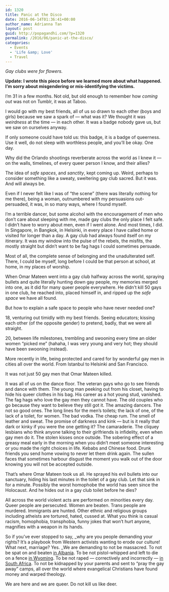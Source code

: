 ```yaml
---
id: 1320
title: Panic at the Disco
date: 2016-06-14T01:36:41+00:00
author_name: Adrianna Tan
layout: post
guid: http://popagandhi.com/?p=1320
permalink: /2016/06/panic-at-the-disco/
categories:
  - Events
  - 'Life &amp; Love'
  - Travel
---
```

_Gay clubs were for flowers.&nbsp;_

**Update: I wrote this piece before we learned more about what happened. I&#8217;m sorry about misgendering or mis-identifying the victims.**

I&#8217;m 31 in a few months. Not old, but old enough to remember how _coming out_ was not on Tumblr, it was at Taboo.&nbsp;

I would go with my best friends, all of us so drawn to each other (boys and girls) because we saw a spark of — what was it? We thought it was _weirdness_&nbsp;at the time — in each other. It was a badge nobody gave us, but we saw on ourselves anyway.&nbsp;

If only someone could have told us: this badge, it is a badge of queerness. Use it well, do not sleep with worthless people, and you&#8217;ll be okay. One day.&nbsp;

Why did the Orlando shootings reverberate across the world as I knew it — on the walls, timelines, of every queer person I know, and their allies?

The idea of _safe spaces_, and _sanctity_, kept coming up. Weird, perhaps to consider something like a sweaty, sweltering gay club sacred. But it was. And will always be.&nbsp;

Even if I never felt like I was of &#8220;the scene&#8221; (there was literally nothing for me there), being a woman, outnumbered with my persuasions out-persuaded, it was, in so many ways, where I found myself.&nbsp;

I&#8217;m a terrible dancer, but some alcohol with the encouragement of men who don&#8217;t care about sleeping with me, made gay clubs the only place I felt safe. I didn&#8217;t have to worry about men, even if I went alone. And most times, I did. In Singapore, in Bangkok, in Helsinki, in every place I have called home or visited for longer than a day. A gay club had always found itself on my itinerary. It was my window into the pulse of the rebels, the misfits, the mostly straight but didn&#8217;t want to be fag hags I could sometimes persuade.

Most of all, the complete sense of belonging and the unadulterated self. There, I could be myself, long before I could be that person at school, at home, in my places of worship.&nbsp;

When Omar Mateen went into a gay club halfway across the world, spraying bullets and quite literally hunting down gay people, my memories merged into one, as it did for many queer people everywhere. He didn&#8217;t kill 50 gays in one club, he reached into, placed himself in, and ripped up the _safe space_ we have all found.&nbsp;

But how to explain a safe space to people who have never needed one?

18, venturing out timidly with my best friends. Seeing educators; kissing each other (of the opposite gender) to pretend, badly, that we were all straight.&nbsp;

20, between life milestones, trembling and swooning every time an older women &#8220;picked me&#8221; (hahaha, I was very young and very hot; they should have been swooning instead).

More recently in life, being protected and cared for by wonderful gay men in cities all over the world. From Istanbul to Helsinki and San Francisco.&nbsp;

It was not just 50 gay men that Omar Mateen killed.&nbsp;

It was all of us on the dance floor. The veteran gays who go to see friends and dance with them. The young man peeking out from his closet, having to hide his queer clothes in his bag. His career as a hot young stud, vanished. The fag hags who love the gay men they cannot have. The old couples who go because they want to believe they still got it. The amazing dancers. The not so good ones. The long lines for the men&#8217;s toilets; the lack of one, of the lack of a toilet, for women. The bad vodka. The cheap rum. The smell of leather and sweat. The promise of darkness and kink — but is it really that dark or kinky if you were the one getting it? The camaraderie. The cliquey lesbians who think anyone talking to their girlfriends is infidelity, even when gay men do it. The stolen kisses once outside. The sobering effect of a greasy meal early in the morning when you didn&#8217;t meet someone interesting or you made the right choices in life. Kebabs and Chinese food. Drunk friends you send home vowing to never let them drink again. The sullen faces that sometimes harbour disgust the moment you walk out of the door knowing you will not be accepted outside.&nbsp;

That&#8217;s where Omar Mateen took us all. He sprayed his evil bullets into our sanctuary, hiding his last minutes in the toilet of a gay club. Let that sink in for a minute. Possibly the worst homophobe the world has seen since the Holocaust. And he hides out in a gay club toilet before he dies?

All across the world violent acts are performed on minorities every day. Queer people are persecuted. Women are beaten. Trans people are murdered. Immigrants are hunted. Other ethnic and religious groups including atheists are tortured, hated, cussed at. What you think is casual racism, homophobia, transphobia, funny jokes that won&#8217;t hurt anyone, magnifies with a weapon in its hands.&nbsp;

So if you&#8217;ve ever stopped to say, _why are you people demanding your rights? It&#8217;s a playbook from Western activists wanting to erode our culture! What next, marriage? Yes.&nbsp;_We are demanding to not be massacred. To not be spat on and beaten [in Albania](http://m.youtube.com/watch?v=kbdNh6p8RKo). To be not pistol-whipped and left to die on a fence&nbsp;[in Wyoming](http://www.denverpost.com/2009/10/01/murderer-matt-shepard-needed-killing/). To be not raped — correctively and incorrectly — [in South Africa](http://www.independent.co.uk/news/world/africa/crisis-in-south-africa-the-shocking-practice-of-corrective-rape-aimed-at-curing-lesbians-9033224.html). To not be kidnapped by your parents and sent to &#8220;pray the gay away&#8221; camps, all over the world where evangelical Christians have found money and warped theology.&nbsp;

We are here and we are queer. Do not kill us like deer.&nbsp;
